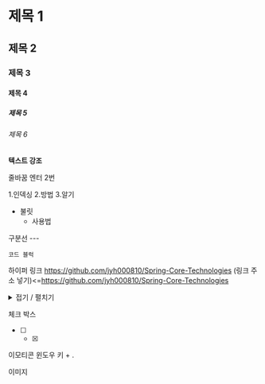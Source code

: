 # 제목 1
## 제목 2
### 제목 3
#### 제목 4
##### 제목 5
###### 제목 6

**텍스트 강조**

줄바꿈 엔터 2번

1.인덱싱
2.방법
3.알기

+ 불릿
  + 사용법

구분선 ---

```
코드 블럭
```

하이퍼 링크 <https://github.com/jyh000810/Spring-Core-Technologies>
(링크 주소 넣기)<=https://github.com/jyh000810/Spring-Core-Technologies

<details>
  <summary>접기 / 펼치기</summary>
  이곳에 접은 내용 적기
</details>

체크 박스
- [ ] - [x]

이모티콘 윈도우 키 + .

이미지
